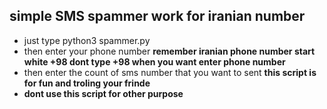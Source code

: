 simple SMS spammer work for iranian number
--------
- just type python3 spammer.py 
- then enter your phone number **remember iranian phone number start white +98 dont type +98 when you want enter phone number**
- then enter the count of sms number that you want to sent **this script is for fun and troling your frinde**
- **dont use this script for other purpose**

